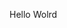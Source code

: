 Hello Wolrd


































































































































































































































































































































































































































































































































































































































































































































































































































































































































































































































































































































































































































































































































































































































































































































































































































































































































































































































